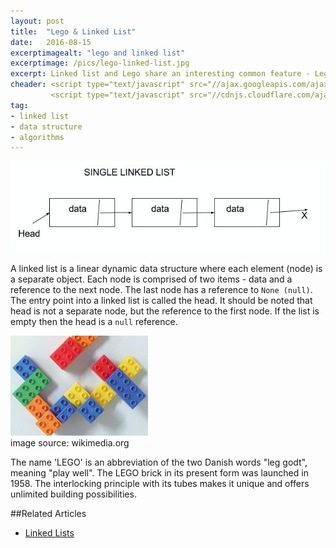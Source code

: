 ```yaml
---
layout: post
title:  "Lego & Linked List"
date:   2016-08-15
excerptimagealt: "lego and linked list"  
excerptimage: /pics/lego-linked-list.jpg  
excerpt: Linked list and Lego share an interesting common feature - Lego blocks and Linked list can be rearranged to build interesting shapes to solve interesting problems. Let's deep dive!  
cheader: <script type="text/javascript" src="//ajax.googleapis.com/ajax/libs/jquery/1.9.1/jquery.min.js"></script>
         <script type="text/javascript" src="//cdnjs.cloudflare.com/ajax/libs/gist-embed/2.0/gist-embed.min.js"></script> 
tag:
- linked list
- data structure
- algorithms
---
```



![legos and linked list](/pics/linked-list.png)

A linked list is a linear dynamic data structure where each element (node) is a separate object. Each node is comprised of two items - data and a reference to the next node. The last node has a reference to `None (null)`. The entry point into a linked list is called the head. It should be noted that head is not a separate node, but the reference to the first node. If the list is empty then the head is a `null` reference.

![legos and linked list](/pics/lego-linked-list.jpg)   
image source: wikimedia.org

The name 'LEGO' is an abbreviation of the two Danish words "leg godt", meaning "play well". The LEGO brick in its present form was launched in 1958. The interlocking principle with its tubes makes it unique and offers unlimited building possibilities. 




##Related Articles
* [Linked Lists](https://www.cs.cmu.edu/~adamchik/15-121/lectures/Linked%20Lists/linked%20lists.html)
